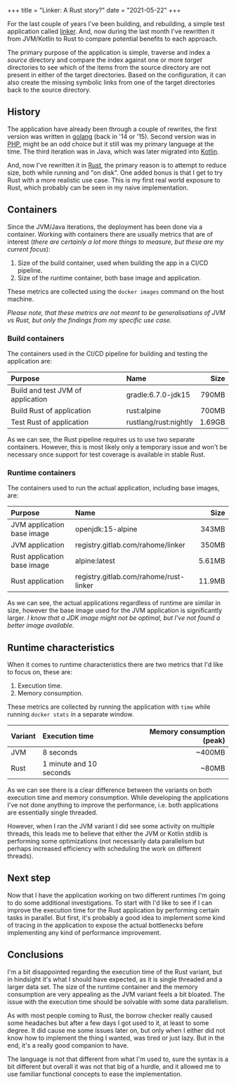 +++
title = "Linker: A Rust story?"
date = "2021-05-22"
+++

For the last couple of years I've been building, and rebuilding, a simple test
application called [linker](https://gitlab.com/rahome/linker). And, now during
the last month I've rewritten it from JVM/Kotlin to Rust to compare potential
benefits to each approach.

The primary purpose of the application is simple, traverse and index a *source*
directory and compare the index against one or more *target* directories to see
which of the items from the source directory are not present in either of the
target directories. Based on the configuration, it can also create the missing
symbolic links from one of the target directories back to the source directory.

## History

The application have already been through a couple of rewrites, the first
version was written in [golang](https://golang.org/) (back in '14 or '15).
Second version was in [PHP](https://php.net/), might be an odd choice but it
still was my primary language at the time. The third iteration was in Java,
which was later migrated into [Kotlin](https://kotlinlang.org/).

And, now I've rewritten it in [Rust](https://www.rust-lang.org/), the primary
reason is to attempt to reduce size, both while running and "on disk". One
added bonus is that I get to try Rust with a more realistic use case. This is
my first real world exposure to Rust, which probably can be seen in my naive
implementation.

## Containers

Since the JVM/Java iterations, the deployment has been done via a container.
Working with containers there are usually metrics that are of interest (*there
are certainly a lot more things to measure, but these are my current focus*):

1. Size of the build container, used when building the app in a CI/CD pipeline.
2. Size of the runtime container, both base image and application.

These metrics are collected using the `docker images` command on the host machine.

*Please note, that these metrics are not meant to be generalisations of JVM vs
Rust, but only the findings from my specific use case.*

### Build containers

The containers used in the CI/CD pipeline for building and testing the
application are:

| Purpose | Name | Size |
| :--- | :--- | ---: |
| Build and test JVM of application | gradle:6.7.0-jdk15 | 790MB |
| Build Rust of application | rust:alpine | 700MB |
| Test Rust of application | rustlang/rust:nightly | 1.69GB |

As we can see, the Rust pipeline requires us to use two separate containers.
However, this is most likely only a temporary issue and won't be necessary once
support for test coverage is available in stable Rust.

### Runtime containers

The containers used to run the actual application, including base images, are:

| Purpose | Name | Size |
| :--- | :--- | ---: |
| JVM application base image | openjdk:15-alpine | 343MB |
| JVM application | registry.gitlab.com/rahome/linker | 350MB |
| Rust application base image | alpine:latest | 5.61MB |
| Rust application | registry.gitlab.com/rahome/rust-linker | 11.9MB |

As we can see, the actual applications regardless of runtime are similar in
size, however the base image used for the JVM application is significantly
larger. *I know that a JDK image might not be optimal, but I've not found a
better image available.*

## Runtime characteristics

When it comes to runtime characteristics there are two metrics that I'd like to
focus on, these are:

1. Execution time.
2. Memory consumption.

These metrics are collected by running the application with `time` while
running `docker stats` in a separate window.

| Variant | Execution time | Memory consumption (peak) |
| --- | :--- | ---: |
| JVM | 8 seconds | ~400MB |
| Rust | 1 minute and 10 seconds | ~80MB |

As we can see there is a clear difference between the variants on both
execution time and memory consumption. While developing the applications I've
not done anything to improve the performance, i.e. both applications are
essentially single threaded. 

However, when I ran the JVM variant I did see some activity on multiple
threads, this leads me to believe that either the JVM or Kotlin stdlib is
performing some optimizations (not necessarily data parallelism but perhaps
increased efficiency with scheduling the work on different threads).

## Next step

Now that I have the application working on two different runtimes I'm going to
do some additional investigations. To start with I'd like to see if I can
improve the execution time for the Rust application by performing certain tasks
in parallel. But first, it's probably a good idea to implement some kind of
tracing in the application to expose the actual bottlenecks before implementing
any kind of performance improvement.

## Conclusions

I'm a bit disappointed regarding the execution time of the Rust variant, but in
hindsight it's what I should have expected, as it is single threaded and a
larger data set. The size of the runtime container and the memory consumption
are very appealing as the JVM variant feels a bit bloated. The issue with the
execution time should be solvable with some data parallelism.

As with most people coming to Rust, the borrow checker really caused some
headaches but after a few days I got used to it, at least to some degree. It
did cause me some issues later on, but only when I either did not know how to
implement the thing I wanted, was tired or just lazy. But in the end, it's a
really good companion to have.

The language is not that different from what I'm used to, sure the syntax is a
bit different but overall it was not that big of a hurdle, and it allowed me to
use familiar functional concepts to ease the implementation.
